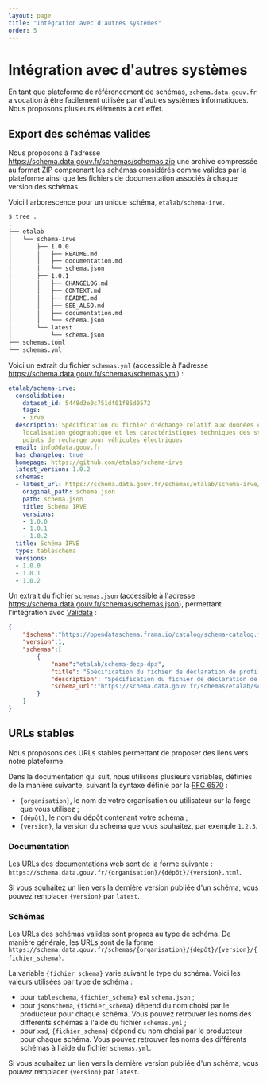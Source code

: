 ```yaml
---
layout: page
title: "Intégration avec d'autres systèmes"
order: 5
---
```

# Intégration avec d'autres systèmes
En tant que plateforme de référencement de schémas, `schema.data.gouv.fr` a vocation à être facilement utilisée par d'autres systèmes informatiques. Nous proposons plusieurs éléments à cet effet.

## Export des schémas valides
Nous proposons à l'adresse <https://schema.data.gouv.fr/schemas/schemas.zip> une archive compressée au format ZIP comprenant les schémas considérés comme valides par la plateforme ainsi que les fichiers de documentation associés à chaque version des schémas.

Voici l'arborescence pour un unique schéma, `etalab/schema-irve`.

```bash
$ tree .
.
├── etalab
│   └── schema-irve
│       ├── 1.0.0
│       │   ├── README.md
│       │   ├── documentation.md
│       │   └── schema.json
│       ├── 1.0.1
│       │   ├── CHANGELOG.md
│       │   ├── CONTEXT.md
│       │   ├── README.md
│       │   ├── SEE_ALSO.md
│       │   ├── documentation.md
│       │   └── schema.json
│       └── latest
│           └── schema.json
├── schemas.toml
└── schemas.yml
```

Voici un extrait du fichier `schemas.yml` (accessible à l'adresse <https://schema.data.gouv.fr/schemas/schemas.yml>) :
```yaml
etalab/schema-irve:
  consolidation:
    dataset_id: 5448d3e0c751df01f85d0572
    tags:
    - irve
  description: Spécification du fichier d'échange relatif aux données concernant la
    localisation géographique et les caractéristiques techniques des stations et des
    points de recharge pour véhicules électriques
  email: info@data.gouv.fr
  has_changelog: true
  homepage: https://github.com/etalab/schema-irve
  latest_version: 1.0.2
  schemas:
  - latest_url: https://schema.data.gouv.fr/schemas/etalab/schema-irve/latest/schema.json
    original_path: schema.json
    path: schema.json
    title: Schéma IRVE
    versions:
    - 1.0.0
    - 1.0.1
    - 1.0.2
  title: Schéma IRVE
  type: tableschema
  versions:
  - 1.0.0
  - 1.0.1
  - 1.0.2
```

Un extrait du fichier `schemas.json` (accessible à l'adresse <https://schema.data.gouv.fr/schemas/schemas.json>), permettant l'intégration avec [Validata](https://validata.fr) :
```json
{
    "$schema":"https://opendataschema.frama.io/catalog/schema-catalog.json",
    "version":1,
    "schemas":[
        {
            "name":"etalab/schema-decp-dpa",
            "title": "Spécification du fichier de déclaration de profil d'acheteur",
            "description": "Spécification du fichier de déclaration de profil d'acheteur",
            "schema_url":"https://schema.data.gouv.fr/schemas/etalab/schema-decp-dpa/latest/schema.json"
        }
    ]
}
```

## URLs stables
Nous proposons des URLs stables permettant de proposer des liens vers notre plateforme.

Dans la documentation qui suit, nous utilisons plusieurs variables, définies de la manière suivante, suivant la syntaxe définie par la [RFC 6570](https://tools.ietf.org/html/rfc6570) :
- `{organisation}`, le nom de votre organisation ou utilisateur sur la forge que vous utilisez ;
- `{dépôt}`, le nom du dépôt contenant votre schéma ;
- `{version}`, la version du schéma que vous souhaitez, par exemple `1.2.3`.

### Documentation
Les URLs des documentations web sont de la forme suivante : `https://schema.data.gouv.fr/{organisation}/{dépôt}/{version}.html`.

Si vous souhaitez un lien vers la dernière version publiée d'un schéma, vous pouvez remplacer `{version}` par `latest`.

### Schémas
Les URLs des schémas valides sont propres au type de schéma. De manière générale, les URLs sont de la forme `https://schema.data.gouv.fr/schemas/{organisation}/{dépôt}/{version}/{fichier_schema}`.

La variable `{fichier_schema}` varie suivant le type du schéma. Voici les valeurs utilisées par type de schéma :
- pour `tableschema`, `{fichier_schema}` est `schema.json` ;
- pour `jsonschema`, `{fichier_schema}` dépend du nom choisi par le producteur pour chaque schéma. Vous pouvez retrouver les noms des différents schémas à l'aide du fichier `schemas.yml` ;
- pour `xsd`, `{fichier_schema}` dépend du nom choisi par le producteur pour chaque schéma. Vous pouvez retrouver les noms des différents schémas à l'aide du fichier `schemas.yml`.

Si vous souhaitez un lien vers la dernière version publiée d'un schéma, vous pouvez remplacer `{version}` par `latest`.
